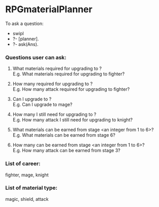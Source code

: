 # RPGmaterialPlanner

To ask a question: 
* swipl 
* ?- [planner].
* ?- ask(Ans).


### Questions user can ask:
1. What materials required for upgrading to <career from the list below>?
<br />E.g. What materials required for upgrading to fighter?

2. How many <material type from the list below> required for upgrading to <career from the list below>?
<br />E.g. How many attack required for upgrading to fighter?


3. Can I upgrade to <career from the list below>?
<br />E.g. Can I upgrade to mage?


4. How many <material type from the list below> I still need for upgrading to <career from the list below>?
<br />E.g. How many attack I still need for upgrading to knight?


5. What materials can be earned from stage <an integer from 1 to 6>?
<br/> E.g. What materials can be earned from stage 6?


6. How many <material type from the list below> can be earned from stage <an integer from 1 to 6>?
<br/>E.g. How many attack can be earned from stage 3?


### List of career: 
fighter, mage, knight

### List of material type: 
magic, shield, attack

